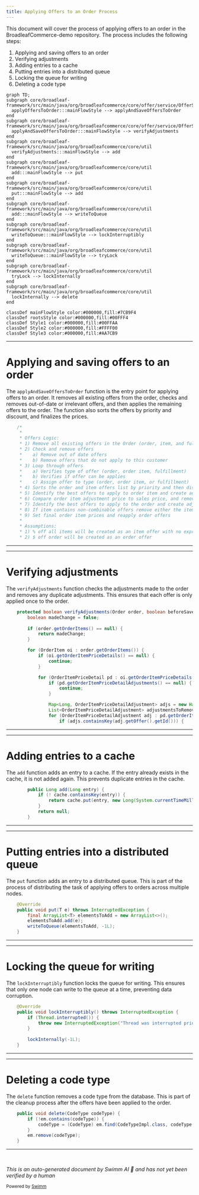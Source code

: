 ```yaml
---
title: Applying Offers to an Order Process
---
```

This document will cover the process of applying offers to an order in the BroadleafCommerce-demo repository. The process includes the following steps:

1. Applying and saving offers to an order
2. Verifying adjustments
3. Adding entries to a cache
4. Putting entries into a distributed queue
5. Locking the queue for writing
6. Deleting a code type

```mermaid
graph TD;
subgraph core/broadleaf-framework/src/main/java/org/broadleafcommerce/core/offer/service/OfferServiceImpl.java
  applyOffersToOrder:::mainFlowStyle --> applyAndSaveOffersToOrder
end
subgraph core/broadleaf-framework/src/main/java/org/broadleafcommerce/core/offer/service/OfferServiceImpl.java
  applyAndSaveOffersToOrder:::mainFlowStyle --> verifyAdjustments
end
subgraph core/broadleaf-framework/src/main/java/org/broadleafcommerce/core/util
  verifyAdjustments:::mainFlowStyle --> add
end
subgraph core/broadleaf-framework/src/main/java/org/broadleafcommerce/core/util
  add:::mainFlowStyle --> put
end
subgraph core/broadleaf-framework/src/main/java/org/broadleafcommerce/core/util
  put:::mainFlowStyle --> add
end
subgraph core/broadleaf-framework/src/main/java/org/broadleafcommerce/core/util
  add:::mainFlowStyle --> writeToQueue
end
subgraph core/broadleaf-framework/src/main/java/org/broadleafcommerce/core/util
  writeToQueue:::mainFlowStyle --> lockInterruptibly
end
subgraph core/broadleaf-framework/src/main/java/org/broadleafcommerce/core/util
  writeToQueue:::mainFlowStyle --> tryLock
end
subgraph core/broadleaf-framework/src/main/java/org/broadleafcommerce/core/util
  tryLock --> lockInternally
end
subgraph core/broadleaf-framework/src/main/java/org/broadleafcommerce/core/util
  lockInternally --> delete
end

classDef mainFlowStyle color:#000000,fill:#7CB9F4
classDef rootsStyle color:#000000,fill:#00FFF4
classDef Style1 color:#000000,fill:#00FFAA
classDef Style2 color:#000000,fill:#FFFF00
classDef Style3 color:#000000,fill:#AA7CB9
```

<SwmSnippet path="/core/broadleaf-framework/src/main/java/org/broadleafcommerce/core/offer/service/OfferServiceImpl.java" line="349">

---

# Applying and saving offers to an order

The `applyAndSaveOffersToOrder` function is the entry point for applying offers to an order. It removes all existing offers from the order, checks and removes out-of-date or irrelevant offers, and then applies the remaining offers to the order. The function also sorts the offers by priority and discount, and finalizes the prices.

```java
    /*
     *
     * Offers Logic:
     * 1) Remove all existing offers in the Order (order, item, and fulfillment)
     * 2) Check and remove offers
     *    a) Remove out of date offers
     *    b) Remove offers that do not apply to this customer
     * 3) Loop through offers
     *    a) Verifies type of offer (order, order item, fulfillment)
     *    b) Verifies if offer can be applies
     *    c) Assign offer to type (order, order item, or fulfillment)
     * 4) Sorts the order and item offers list by priority and then discount
     * 5) Identify the best offers to apply to order item and create adjustments for each item offer
     * 6) Compare order item adjustment price to sales price, and remove adjustments if sale price is better
     * 7) Identify the best offers to apply to the order and create adjustments for each order offer
     * 8) If item contains non-combinable offers remove either the item or order adjustments based on discount value
     * 9) Set final order item prices and reapply order offers
     *
     * Assumptions:
     * 1) % off all items will be created as an item offer with no expression
     * 2) $ off order will be created as an order offer
```

---

</SwmSnippet>

<SwmSnippet path="/core/broadleaf-framework/src/main/java/org/broadleafcommerce/core/offer/service/OfferServiceImpl.java" line="428">

---

# Verifying adjustments

The `verifyAdjustments` function checks the adjustments made to the order and removes any duplicate adjustments. This ensures that each offer is only applied once to the order.

```java
    protected boolean verifyAdjustments(Order order, boolean beforeSave) {
        boolean madeChange = false;
        
        if (order.getOrderItems() == null) {
            return madeChange;
        }

        for (OrderItem oi : order.getOrderItems()) {
            if (oi.getOrderItemPriceDetails() == null) {
                continue;
            }

            for (OrderItemPriceDetail pd : oi.getOrderItemPriceDetails()) {
                if (pd.getOrderItemPriceDetailAdjustments() == null) {
                    continue;
                }

                Map<Long, OrderItemPriceDetailAdjustment> adjs = new HashMap<Long, OrderItemPriceDetailAdjustment>();
                List<OrderItemPriceDetailAdjustment> adjustmentsToRemove = new ArrayList<OrderItemPriceDetailAdjustment>();
                for (OrderItemPriceDetailAdjustment adj : pd.getOrderItemPriceDetailAdjustments()) {
                    if (adjs.containsKey(adj.getOffer().getId())) {
```

---

</SwmSnippet>

<SwmSnippet path="/core/broadleaf-framework/src/main/java/org/broadleafcommerce/core/util/service/ResourcePurgeServiceImpl.java" line="593">

---

# Adding entries to a cache

The `add` function adds an entry to a cache. If the entry already exists in the cache, it is not added again. This prevents duplicate entries in the cache.

```java
        public Long add(Long entry) {
            if (! cache.containsKey(entry)) {
                return cache.put(entry, new Long(System.currentTimeMillis()));
            }
            return null;
        }
```

---

</SwmSnippet>

<SwmSnippet path="/core/broadleaf-framework/src/main/java/org/broadleafcommerce/core/util/queue/ZookeeperDistributedQueue.java" line="393">

---

# Putting entries into a distributed queue

The `put` function adds an entry to a distributed queue. This is part of the process of distributing the task of applying offers to orders across multiple nodes.

```java
    @Override
    public void put(T e) throws InterruptedException {
        final ArrayList<T> elementsToAdd = new ArrayList<>();
        elementsToAdd.add(e);
        writeToQueue(elementsToAdd, -1L);
    }
```

---

</SwmSnippet>

<SwmSnippet path="/core/broadleaf-framework/src/main/java/org/broadleafcommerce/core/util/lock/ReentrantDistributedZookeeperLock.java" line="335">

---

# Locking the queue for writing

The `lockInterruptibly` function locks the queue for writing. This ensures that only one node can write to the queue at a time, preventing data corruption.

```java
    @Override
    public void lockInterruptibly() throws InterruptedException {
        if (Thread.interrupted()) {
            throw new InterruptedException("Thread was interrupted prior to trying to acquire the lock.");
        }
        
        lockInternally(-1L);
    }
```

---

</SwmSnippet>

<SwmSnippet path="/core/broadleaf-framework/src/main/java/org/broadleafcommerce/core/util/dao/CodeTypeDaoImpl.java" line="51">

---

# Deleting a code type

The `delete` function removes a code type from the database. This is part of the cleanup process after the offers have been applied to the order.

```java
    public void delete(CodeType codeType) {
        if (!em.contains(codeType)) {
            codeType = (CodeType) em.find(CodeTypeImpl.class, codeType.getId());
        }
        em.remove(codeType);
    }
```

---

</SwmSnippet>

&nbsp;

*This is an auto-generated document by Swimm AI 🌊 and has not yet been verified by a human*

<SwmMeta version="3.0.0" repo-id="Z2l0aHViJTNBJTNBQnJvYWRsZWFmQ29tbWVyY2UtZGVtbyUzQSUzQWdpbGFkbmF2b3Q=" repo-name="BroadleafCommerce-demo" doc-type="flows"><sup>Powered by [Swimm](/)</sup></SwmMeta>
